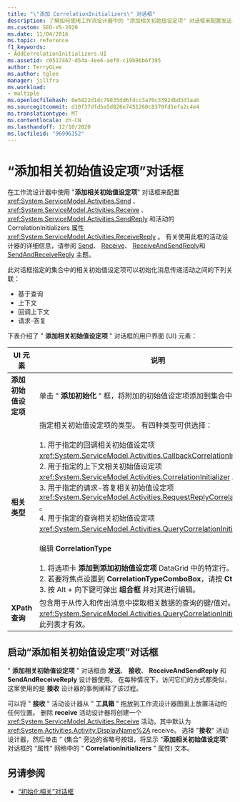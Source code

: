 ```yaml
---
title: "\"添加 CorrelationInitializers\" 对话框"
description: 了解如何使用工作流设计器中的 "添加相关初始值设定项" 对话框来配置发送、接收和 SendReply 活动的 CorrelationInitializers 属性。
ms.custom: SEO-VS-2020
ms.date: 11/04/2016
ms.topic: reference
f1_keywords:
- AddCorrelationInitializers.UI
ms.assetid: c0517467-d54a-4ee6-aef0-c19b96b6f395
author: TerryGLee
ms.author: tglee
manager: jillfra
ms.workload:
- multiple
ms.openlocfilehash: 0e5822d1dc79835dd6fdcc3a70c3392dbd3d1aab
ms.sourcegitcommit: d10f37dfdba5d826e7451260c8370fd1efa2c4e4
ms.translationtype: MT
ms.contentlocale: zh-CN
ms.lasthandoff: 12/10/2020
ms.locfileid: "96996352"
---
```

# <a name="add-correlationinitializers-dialog-box"></a>“添加相关初始值设定项”对话框

在工作流设计器中使用 "**添加相关初始值设定项**" 对话框来配置 <xref:System.ServiceModel.Activities.Send> 、 <xref:System.ServiceModel.Activities.Receive> 、 <xref:System.ServiceModel.Activities.SendReply> 和活动的 CorrelationInitializers 属性 <xref:System.ServiceModel.Activities.ReceiveReply> 。 有关使用此框的活动设计器的详细信息，请参阅 [Send](../workflow-designer/send-activity-designer.md)、 [Receive](../workflow-designer/receive-activity-designer.md)、 [ReceiveAndSendReply](../workflow-designer/receiveandsendreply-template-designer.md)和 [SendAndReceiveReply](../workflow-designer/sendandreceivereply-template-designer.md) 主题。

此对话框指定的集合中的相关初始值设定项可以初始化消息传递活动之间的下列关联：

- 基于查询
- 上下文
- 回调上下文
- 请求-答复

下表介绍了 " **添加相关初始值设定项** " 对话框的用户界面 (UI) 元素：

|UI 元素|说明|
|-|-----------------|
|**添加初始值设定项**|单击 " **添加初始化** " 框，将附加的初始值设定项添加到集合中。|
|**相关类型**|指定相关初始值设定项的类型。 有四种类型可供选择：<br /><br /> 1. 用于指定的回调相关初始值设定项 <xref:System.ServiceModel.Activities.CallbackCorrelationInitializer> 。<br />2. 用于指定的上下文相关初始值设定项 <xref:System.ServiceModel.Activities.CorrelationInitializer> 。<br />3. 用于指定的请求-答复相关初始值设定项 <xref:System.ServiceModel.Activities.RequestReplyCorrelationInitializer> 。<br />4. 用于指定的查询相关初始值设定项 <xref:System.ServiceModel.Activities.QueryCorrelationInitializer> 。<br /><br /> 编辑 **CorrelationType**<br /><br /> 1. 将选项卡 **添加到添加初始值设定项** DataGrid 中的特定行。<br />2. 若要将焦点设置到 **CorrelationTypeComboBox**，请按 **Ctrl** + **tab**。<br />3. 按 Alt + 向下键可弹出 **组合框** 并对其进行编辑。|
|**XPath 查询**|包含用于从传入和传出消息中提取相关数据的查询的键/值对。 仅当使用 <xref:System.ServiceModel.Activities.QueryCorrelationInitializer> 类型时此列表才有效。|

## <a name="to-launch-the-add-correlation-initializers-dialog-box"></a>启动“添加相关初始值设定项”对话框

 " **添加相关初始值设定项** " 对话框由 **发送**、 **接收**、 **ReceiveAndSendReply** 和 **SendAndReceiveReply** 设计器使用。 在每种情况下，访问它们的方式都类似，这里使用的是 **接收** 设计器的事例阐释了该过程。

 可以将 " **接收** " 活动设计器从 " **工具箱** " 拖放到工作流设计器图面上放置活动的任何位置。 删除 **receive** 活动设计器将创建一个 <xref:System.ServiceModel.Activities.Receive> 活动，其中默认为 <xref:System.Activities.Activity.DisplayName%2A> receive。 选择 "**接收**" 活动设计器，然后单击 " (集合" 旁边的省略号按钮，将显示 "**添加相关初始值设定项**" 对话框的 "属性" 网格中的 " **CorrelationInitializers** " 属性) 文本。

## <a name="see-also"></a>另请参阅

- [“初始化相关”对话框](../workflow-designer/initialize-correlation-dialog-box.md)

